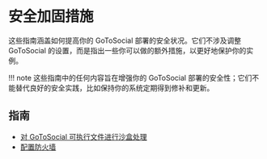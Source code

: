 # 安全加固措施

这些指南涵盖如何提高你的 GoToSocial 部署的安全状况。它们不涉及调整 GoToSocial 的设置，而是指出一些你可以做的额外措施，以更好地保护你的实例。

!!! note
    这些指南中的任何内容旨在增强你的 GoToSocial 部署的安全性；它们不能替代良好的安全实践，比如保持你的系统定期得到修补和更新。

## 指南

* [对 GoToSocial 可执行文件进行沙盒处理](sandboxing.md)
* [配置防火墙](firewall.md)
